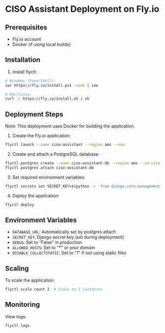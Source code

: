 # CISO Assistant Deployment on Fly.io

## Prerequisites
- Fly.io account
- Docker (if using local builds)

## Installation
1. Install flyctl:
```bash
# Windows (PowerShell):
iwr https://fly.io/install.ps1 -useb | iex

# Mac/Linux:
curl -L https://fly.io/install.sh | sh
```

## Deployment Steps

Note: This deployment uses Docker for building the application.

1. Create the Fly.io application:
```bash
flyctl launch --name ciso-assistant --region ams --now
```

2. Create and attach a PostgreSQL database:
```bash
flyctl postgres create --name ciso-assistant-db --region ams --vm-size shared-cpu-1x --initial-cluster-size 1
flyctl postgres attach ciso-assistant-db
```

3. Set required environment variables:
```bash
flyctl secrets set SECRET_KEY=$(python -c 'from django.core.management.utils import get_random_secret_key; print(get_random_secret_key())')
```

4. Deploy the application:
```bash
flyctl deploy
```

## Environment Variables
- `DATABASE_URL`: Automatically set by postgres attach
- `SECRET_KEY`: Django secret key (set during deployment)
- `DEBUG`: Set to "False" in production
- `ALLOWED_HOSTS`: Set to "*" or your domain
- `DISABLE_COLLECTSTATIC`: Set to "1" if not using static files

## Scaling
To scale the application:
```bash
flyctl scale count 2  # Scale to 2 instances
```

## Monitoring
View logs:
```bash
flyctl logs